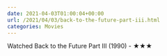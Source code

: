 ```yaml
---
date: 2021-04-03T01:00:04+00:00
url: /2021/04/03/back-to-the-future-part-iii.html
categories: Movies
---
```

Watched Back to the Future Part III (1990) - ★★★




